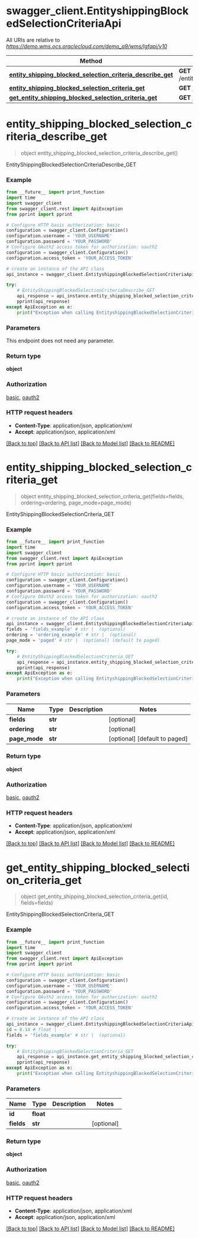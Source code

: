 # swagger_client.EntityshippingBlockedSelectionCriteriaApi

All URIs are relative to *https://demo.wms.ocs.oraclecloud.com/demo_a9/wms/lgfapi/v10*

Method | HTTP request | Description
------------- | ------------- | -------------
[**entity_shipping_blocked_selection_criteria_describe_get**](EntityshippingBlockedSelectionCriteriaApi.md#entity_shipping_blocked_selection_criteria_describe_get) | **GET** /entity/shipping_blocked_selection_criteria/describe | EntityShippingBlockedSelectionCriteriaDescribe_GET
[**entity_shipping_blocked_selection_criteria_get**](EntityshippingBlockedSelectionCriteriaApi.md#entity_shipping_blocked_selection_criteria_get) | **GET** /entity/shipping_blocked_selection_criteria | EntityShippingBlockedSelectionCriteria_GET
[**get_entity_shipping_blocked_selection_criteria_get**](EntityshippingBlockedSelectionCriteriaApi.md#get_entity_shipping_blocked_selection_criteria_get) | **GET** /entity/shipping_blocked_selection_criteria/{id} | EntityShippingBlockedSelectionCriteria_GET


# **entity_shipping_blocked_selection_criteria_describe_get**
> object entity_shipping_blocked_selection_criteria_describe_get()

EntityShippingBlockedSelectionCriteriaDescribe_GET



### Example
```python
from __future__ import print_function
import time
import swagger_client
from swagger_client.rest import ApiException
from pprint import pprint

# Configure HTTP basic authorization: basic
configuration = swagger_client.Configuration()
configuration.username = 'YOUR_USERNAME'
configuration.password = 'YOUR_PASSWORD'
# Configure OAuth2 access token for authorization: oauth2
configuration = swagger_client.Configuration()
configuration.access_token = 'YOUR_ACCESS_TOKEN'

# create an instance of the API class
api_instance = swagger_client.EntityshippingBlockedSelectionCriteriaApi(swagger_client.ApiClient(configuration))

try:
    # EntityShippingBlockedSelectionCriteriaDescribe_GET
    api_response = api_instance.entity_shipping_blocked_selection_criteria_describe_get()
    pprint(api_response)
except ApiException as e:
    print("Exception when calling EntityshippingBlockedSelectionCriteriaApi->entity_shipping_blocked_selection_criteria_describe_get: %s\n" % e)
```

### Parameters
This endpoint does not need any parameter.

### Return type

**object**

### Authorization

[basic](../README.md#basic), [oauth2](../README.md#oauth2)

### HTTP request headers

 - **Content-Type**: application/json, application/xml
 - **Accept**: application/json, application/xml

[[Back to top]](#) [[Back to API list]](../README.md#documentation-for-api-endpoints) [[Back to Model list]](../README.md#documentation-for-models) [[Back to README]](../README.md)

# **entity_shipping_blocked_selection_criteria_get**
> object entity_shipping_blocked_selection_criteria_get(fields=fields, ordering=ordering, page_mode=page_mode)

EntityShippingBlockedSelectionCriteria_GET



### Example
```python
from __future__ import print_function
import time
import swagger_client
from swagger_client.rest import ApiException
from pprint import pprint

# Configure HTTP basic authorization: basic
configuration = swagger_client.Configuration()
configuration.username = 'YOUR_USERNAME'
configuration.password = 'YOUR_PASSWORD'
# Configure OAuth2 access token for authorization: oauth2
configuration = swagger_client.Configuration()
configuration.access_token = 'YOUR_ACCESS_TOKEN'

# create an instance of the API class
api_instance = swagger_client.EntityshippingBlockedSelectionCriteriaApi(swagger_client.ApiClient(configuration))
fields = 'fields_example' # str |  (optional)
ordering = 'ordering_example' # str |  (optional)
page_mode = 'paged' # str |  (optional) (default to paged)

try:
    # EntityShippingBlockedSelectionCriteria_GET
    api_response = api_instance.entity_shipping_blocked_selection_criteria_get(fields=fields, ordering=ordering, page_mode=page_mode)
    pprint(api_response)
except ApiException as e:
    print("Exception when calling EntityshippingBlockedSelectionCriteriaApi->entity_shipping_blocked_selection_criteria_get: %s\n" % e)
```

### Parameters

Name | Type | Description  | Notes
------------- | ------------- | ------------- | -------------
 **fields** | **str**|  | [optional] 
 **ordering** | **str**|  | [optional] 
 **page_mode** | **str**|  | [optional] [default to paged]

### Return type

**object**

### Authorization

[basic](../README.md#basic), [oauth2](../README.md#oauth2)

### HTTP request headers

 - **Content-Type**: application/json, application/xml
 - **Accept**: application/json, application/xml

[[Back to top]](#) [[Back to API list]](../README.md#documentation-for-api-endpoints) [[Back to Model list]](../README.md#documentation-for-models) [[Back to README]](../README.md)

# **get_entity_shipping_blocked_selection_criteria_get**
> object get_entity_shipping_blocked_selection_criteria_get(id, fields=fields)

EntityShippingBlockedSelectionCriteria_GET



### Example
```python
from __future__ import print_function
import time
import swagger_client
from swagger_client.rest import ApiException
from pprint import pprint

# Configure HTTP basic authorization: basic
configuration = swagger_client.Configuration()
configuration.username = 'YOUR_USERNAME'
configuration.password = 'YOUR_PASSWORD'
# Configure OAuth2 access token for authorization: oauth2
configuration = swagger_client.Configuration()
configuration.access_token = 'YOUR_ACCESS_TOKEN'

# create an instance of the API class
api_instance = swagger_client.EntityshippingBlockedSelectionCriteriaApi(swagger_client.ApiClient(configuration))
id = 8.14 # float | 
fields = 'fields_example' # str |  (optional)

try:
    # EntityShippingBlockedSelectionCriteria_GET
    api_response = api_instance.get_entity_shipping_blocked_selection_criteria_get(id, fields=fields)
    pprint(api_response)
except ApiException as e:
    print("Exception when calling EntityshippingBlockedSelectionCriteriaApi->get_entity_shipping_blocked_selection_criteria_get: %s\n" % e)
```

### Parameters

Name | Type | Description  | Notes
------------- | ------------- | ------------- | -------------
 **id** | **float**|  | 
 **fields** | **str**|  | [optional] 

### Return type

**object**

### Authorization

[basic](../README.md#basic), [oauth2](../README.md#oauth2)

### HTTP request headers

 - **Content-Type**: application/json, application/xml
 - **Accept**: application/json, application/xml

[[Back to top]](#) [[Back to API list]](../README.md#documentation-for-api-endpoints) [[Back to Model list]](../README.md#documentation-for-models) [[Back to README]](../README.md)

